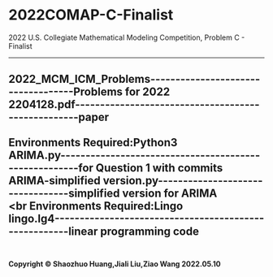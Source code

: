 # 2022COMAP-C-Finalist
2022 U.S. Collegiate Mathematical Modeling Competition, Problem C - Finalist

-------------------------
2022_MCM_ICM_Problems-----------------------------------Problems for 2022<br>
2204128.pdf---------------------------------------------------paper<br>
<br>
<b>Environments Required:Python3</b><br>
ARIMA.py------------------------------------------------------for Question 1 with commits<br>
ARIMA-simplified version.py---------------------------------simplified version for ARIMA<br>
<br
<b>Environments Required:Lingo</b><br>
lingo.lg4------------------------------------------------------linear programming code<br>
<br>
---------------
<b>Copyright © Shaozhuo Huang,Jiali Liu,Ziao Wang
2022.05.10</b>
